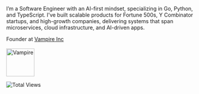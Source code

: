 I’m a Software Engineer with an AI-first mindset, specializing in Go, Python, and TypeScript. I’ve built scalable products for Fortune 500s, Y Combinator startups, and high-growth companies, delivering systems that span microservices, cloud infrastructure, and AI-driven apps.

Founder at [Vampire Inc](https://www.linkedin.com/company/vampire-inc/) <br />
<br />
<img width="75" height="75" alt="Vampire" src="https://github.com/user-attachments/assets/ccfe24b2-b5f8-4e45-b728-2fbabfd6ef31" />


![Total Views](https://komarev.com/ghpvc/?username=garbalau-github&color=red)
